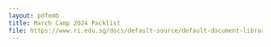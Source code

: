 ```yaml
---
layout: pdfemb
title: March Camp 2024 Packlist
file: https://www.ri.edu.sg/docs/default-source/default-document-library/sports/2023-cca-training-schedule-(year-5-6)_updated24feb.pdf
---
```

